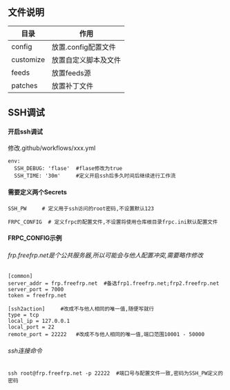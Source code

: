 ## 文件说明
| 目录                              |         作用                                 |
| --------------------------------- | --------------------------------------------| 
| config                            | 放置.config配置文件                           | 
| customize                         | 放置自定义脚本及文件                               |
| feeds                             | 放置feeds源                                  |
| patches                           | 放置补丁文件                                  |


## SSH调试
#### 开启ssh调试
修改.github/workflows/xxx.yml
```
env:
  SSH_DEBUG: 'flase'  #flase修改为true
  SSH_TIME: '30m'     #定义开启ssh后多久时间后继续进行工作流
```

#### 需要定义两个Secrets
```
SSH_PW     # 定义用于ssh访问的root密码,不设置默认123
```

```
FRPC_CONFIG  # 定义frpc的配置文件,不设置将使用仓库根目录frpc.ini默认配置文件
```

#### FRPC_CONFIG示例
###### frp.freefrp.net是个公共服务器,所以可能会与他人配置冲突,需要略作修改
```
[common]
server_addr = frp.freefrp.net  #备选frp1.freefrp.net;frp2.freefrp.net
server_port = 7000
token = freefrp.net

[ssh2action]     #改成不与他人相同的唯一值,随便写就行
type = tcp
local_ip = 127.0.0.1
local_port = 22
remote_port = 22222   #改成不与他人相同的唯一值,端口范围10001 - 50000
```
###### ssh连接命令
```
ssh root@frp.freefrp.net -p 22222  #端口号与配置文件一致,密码为SSH_PW定义的密码
```
